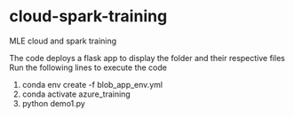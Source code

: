 # cloud-spark-training
MLE cloud and spark training

The code deploys a flask app to display the folder and their respective files
Run the following lines to execute the code
1. conda env create -f blob_app_env.yml
2. conda activate azure_training
3. python demo1.py
